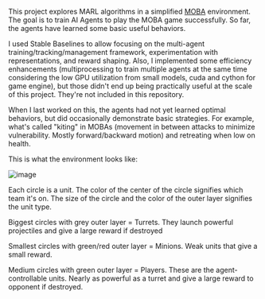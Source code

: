 This project explores MARL algorithms in a simplified [MOBA](https://en.wikipedia.org/wiki/Multiplayer_online_battle_arena) environment. The goal is to train AI Agents to play the MOBA game successfully. So far, the agents have learned some basic useful behaviors.

I used Stable Baselines to allow focusing on the multi-agent training/tracking/management framework, experimentation with representations, and reward shaping. Also, I implemented some efficiency enhancements (multiprocessing to train multiple agents at the same time considering the low GPU utilization from small models, cuda and cython for game engine), but those didn't end up being practically useful at the scale of this project. They're not included in this repository.

When I last worked on this, the agents had not yet learned optimal behaviors, but did occasionally demonstrate basic strategies. For example, what's called "kiting" in MOBAs (movement in between attacks to minimize vulnerability. Mostly forward/backward motion) and retreating when low on health.

This is what the environment looks like:

![image](https://github.com/user-attachments/assets/5d017e43-681d-40bc-a05c-e71e428c1d44)

Each circle is a unit. The color of the center of the circle signifies which team it's on. The size of the circle and the color of the outer layer signifies the unit type.

Biggest circles with grey outer layer = Turrets. They launch powerful projectiles and give a large reward if destroyed

Smallest circles with green/red outer layer = Minions. Weak units that give a small reward.

Medium circles with green outer layer = Players. These are the agent-controllable units. Nearly as powerful as a turret and give a large reward to opponent if destroyed.
